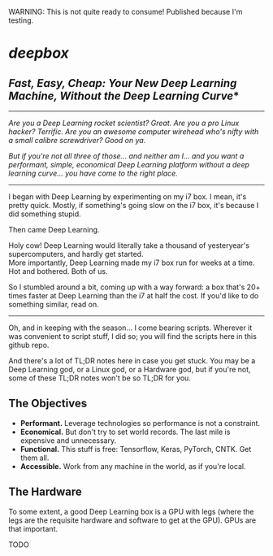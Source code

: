 WARNING:  This is not quite ready to consume!  Published because I'm testing.

# ***deepbox***

## *Fast, Easy, Cheap:  Your New Deep Learning Machine, Without the Deep Learning Curve**

-------

*Are you a Deep Learning rocket scientist?  Great.  Are you a pro Linux hacker?  Terrific.  Are you an awesome computer wirehead who's nifty with a small calibre screwdriver?  Good on ya.*

*But if you're not all three of those... and neither am I... and you want a performant, simple, economical 
Deep Learning platform without a deep learning curve... you have come to the right place.*  

-------

I began with Deep Learning by experimenting on my i7 box.  I mean, it's pretty quick.  Mostly, if something's 
going slow on the i7 box, it's because I did something stupid.

Then came Deep Learning.

Holy cow!  Deep Learning would literally take a thousand of yesteryear's supercomputers, and hardly get started.  
More importantly, Deep Learning made my i7 box run for weeks at a time.  Hot and bothered.  Both of us.  

So I stumbled around a bit, coming up with a way forward:  a box that's 20+ times faster at Deep Learning than
the i7 at half the cost.  If you'd like to do something similar, read on.

-------

Oh, and in keeping with the season... I come bearing scripts.  Wherever it was convenient to script stuff, I 
did so;  you will find the scripts here in this github repo.  

And there's a lot of TL;DR notes here in case you get stuck.  You may be a Deep Learning god, or a Linux god, or 
a Hardware god, but if you're not, some of these TL;DR notes won't be so TL;DR for you.

## **The Objectives**

 - **Performant.** Leverage technologies so performance is not a constraint.
 - **Economical.** But don't try to set world records.  The last mile is expensive and unnecessary.
 - **Functional.** This stuff is free:  Tensorflow, Keras, PyTorch, CNTK.  Get them all.
 - **Accessible.** Work from any machine in the world, as if you're local.


## **The Hardware**

To some extent, a good Deep Learning box is a GPU with legs (where the legs are the requisite
hardware and software to get at the GPU).  GPUs are that important.

TODO  



